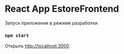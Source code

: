 # React App EstoreFrontend

Запуск приложения в режиме разработки

### `npm start`

Открыть [http://localhost:3000](http://localhost:3000)




